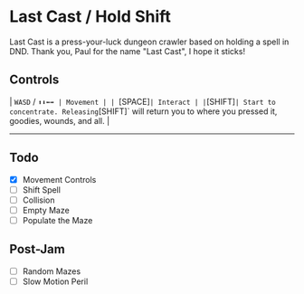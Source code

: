 # Last Cast / Hold Shift

Last Cast is a press-your-luck dungeon crawler based on holding a spell in DND. Thank you, Paul for the name "Last Cast", I hope it sticks!

## Controls

| `WASD` / `⬆️⬇️⬅️➡️ | Movement |
| `[SPACE]` | Interact |
| `[SHIFT]` | Start to concentrate. Releasing `[SHIFT]` will return you to where you pressed it, goodies, wounds, and all. |

-----

## Todo

- [x] Movement Controls
- [ ] Shift Spell
- [ ] Collision
- [ ] Empty Maze
- [ ] Populate the Maze

## Post-Jam

- [ ] Random Mazes
- [ ] Slow Motion Peril
